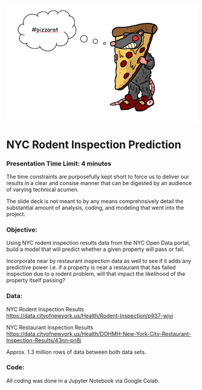 ![pizza_rat](https://github.com/minh1001/nyc_pizza_rat/blob/master/pizza_rat_mascot.PNG)
# NYC Rodent Inspection Prediction

### Presentation Time Limit: 4 minutes
The time constraints are purposefully kept short to force us to deliver our results in a clear and consise manner that can be digested by an audience of varying technical acumen.

The slide deck is not meant to by any means comprehnsively detail the substantial amount of analysis, coding, and modeling that went into the project.

### Objective: 
Using NYC rodent inspection results data from the NYC Open Data portal, build a model that will predict whether a given property will pass or fail. 

Incorporate near by restaurant inspection data as well to see if it adds any predictive power i.e. if a property is near a restaurant that has failed inspection due to a rodent problem, will that impact the likelihood of the property itself passing?

### Data:
NYC Rodent Inspection Results
https://data.cityofnewyork.us/Health/Rodent-Inspection/p937-wjvj

NYC Restaurant Inspection Results
https://data.cityofnewyork.us/Health/DOHMH-New-York-City-Restaurant-Inspection-Results/43nn-pn8j   

Approx. 1.3 million rows of data between both data sets.

### Code:
All coding was done in a Jupyter Notebook via Google Colab.

